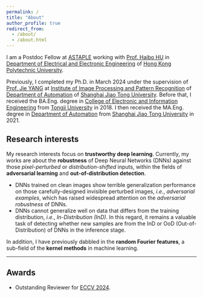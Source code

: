 ```yaml
---
permalink: /
title: "About"
author_profile: true
redirect_from: 
  - /about/
  - /about.html
---
```


I am a Postdoc Fellow at [ASTAPLE](https://www.astaple.com/) working with [Prof. Haibo HU](https://haibohu.org/) in [Department of Electrical and Electronic Engineering](https://www.polyu.edu.hk/eee/?sc_lang=en) of [Hong Kong Polytechnic University](https://www.polyu.edu.hk/en/).

Previously, I completed my Ph.D. in March 2024 under the supervision of [Prof. Jie YANG](https://scholar.google.com/citations?user=tmx7tu8AAAAJ&hl=en) at [Institute of Image Processing and Pattern Recognition](http://www.pami.sjtu.edu.cn/) of [Department of Automation](https://automation.sjtu.edu.cn/) of [Shanghai Jiao Tong University](https://www.sjtu.edu.cn/). Before that, I received the BA.Eng. degree in [College of Electronic and Information Engineering](https://see.tongji.edu.cn/) from [Tongji University](https://www.tongji.edu.cn/) in 2018. I then received the MA.Eng. degree in [Department of Automation](https://automation.sjtu.edu.cn/) from [Shanghai Jiao Tong University](https://www.sjtu.edu.cn/) in 2021.


Research interests
---
My research interests focus on **trustworthy deep learning**. Currently, my works are about the **robustness** of Deep Neural Networks (DNNs) against those *pixel-perturbed* or *distribution-shifted* inputs, within the fields of **adversarial learning** and **out-of-distribution detection**.

- DNNs trained on clean images show terrible generalization performance on those carefully-designed invisible perturbed images, *i.e.*, *adversarial examples*, which has raised widespread attention on the *adversarial robustness* of DNNs.
- DNNs cannot generalize well on data that differs from the training distribution, *i.e.*, *In-Distribution (InD)*. In this regard, it remains a valuable task of detecting whether new samples are from the InD or OoD (Out-of-Distribution) of DNNs in the inference stage.

In addition, I have previously dabbled in the **random Fourier features**, a sub-field of the **kernel methods** in machine learning.

---


Awards
---
- Outstanding Reviewer for [ECCV 2024](http://fanghenshaometeor.github.io/files/outstandingreviewereccv2024.pdf).